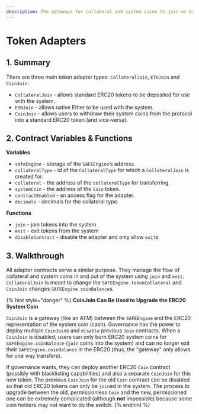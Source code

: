 ```yaml
---
description: The gateways for collateral and system coins to join or exit the system
---
```


# Token Adapters

## 1. Summary <a id="1-introduction-summary"></a>

There are three main token adapter types: `CollateralJoin`, `ETHJoin` and `CoinJoin`: 

* `CollateralJoin` - allows standard ERC20 tokens to be deposited for use with the system. 
* `ETHJoin` - allows native Ether to be used with the system. 
* `CoinJoin` - allows users to withdraw their system coins from the protocol into a standard ERC20 token \(and vice-versa\).

## 2. Contract Variables & Functions <a id="2-contract-details"></a>

**Variables**

* `safeEngine` - storage of the `SAFEEngine`’s address.
* `collateralType` - id of the `CollateralType` for which a `CollateralJoin` is created for.
* `collateral` - the address of the `collateralType` for transferring.
* `systemCoin` - the address of the `Coin` token.
* `contractEnabled` - an access flag for the adapter.
* `decimals` - decimals for the collateral type.

**Functions**

* `join` - join tokens into the system
* `exit` - exit tokens from the system
* `disableContract` - disable the adapter and only allow `exit`s

## 3. Walkthrough <a id="3-key-mechanisms-and-concepts"></a>

All adapter contracts serve a similar purpose. They manage the flow of collateral and system coins in and out of the system using `join` and `exit`. `CollateralJoin` is meant to change the `SAFEEngine.tokenCollateral` and `CoinJoin` changes `SAFEEngine.coinBalance`s.

{% hint style="danger" %}
**CoinJoin Can Be Used to Upgrade the ERC20 System Coin**

`CoinJoin` is a gateway \(like an ATM\) between the `SAFEEngine` and the ERC20 representation of the system coin \(cash\). Governance has the power to deploy multiple `CoinJoin`s and `disable` previous `Join` contracts. When a `CoinJoin` is disabled, users can only burn ERC20 system coins for `SAFEEngine.coinBalance` \(`join` coins into the system\) and can no longer exit their `SAFEEngine.coinBalance` in the ERC20 \(thus, the "gateway" only allows for one way transfers\).

If governance wants, they can deploy another ERC20 `Coin` contract \(possibly with blacklisting capabilities\) and also a separate `CoinJoin` for this new token. The previous `CoinJoin` for the old `Coin` contract can be disabled so that old ERC20 tokens can only be `join`ed in the system. The process to upgrade between the old, permissionless `Coin` and the new, permissioned one can be extremely complicated \(although **not** impossible\) because some coin holders may not want to do the switch.
{% endhint %}



